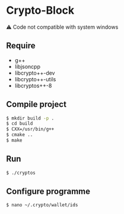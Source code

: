 # Crypto-Block

:warning: Code not compatible with system windows


## Require

- g++
- libjsoncpp
- libcrypto++-dev
- libcrypto++-utils
- libcryptos++-8

## Compile project

```sh
$ mkdir build -p .
$ cd build
$ CXX=/usr/bin/g++
$ cmake ..
$ make

```

## Run

```sh
$ ./cryptos
```

## Configure programme

```sh
$ nano ~/.crypto/wallet/ids
```
